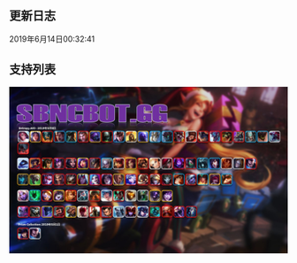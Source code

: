 ## 更新日志
2019年6月14日00:32:41

	
	
## 支持列表
  ![支持英雄](https://github.com/Entropy-AIO/Dependencies/blob/master/Other/Champion.jpg)
	